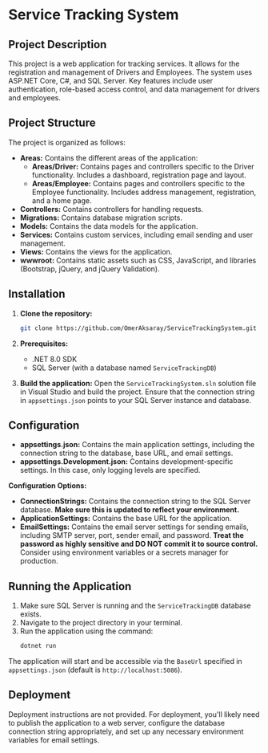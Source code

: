 # Service Tracking System

## Project Description

This project is a web application for tracking services.  It allows for the registration and management of Drivers and Employees.  The system uses ASP.NET Core, C#, and SQL Server. Key features include user authentication, role-based access control, and data management for drivers and employees.

## Project Structure

The project is organized as follows:

- **Areas:** Contains the different areas of the application:
    - **Areas/Driver:** Contains pages and controllers specific to the Driver functionality.  Includes a dashboard, registration page and layout.
    - **Areas/Employee:** Contains pages and controllers specific to the Employee functionality.  Includes address management, registration, and a home page.  
- **Controllers:** Contains controllers for handling requests.
- **Migrations:** Contains database migration scripts.
- **Models:** Contains the data models for the application.
- **Services:** Contains custom services, including email sending and user management.
- **Views:** Contains the views for the application.
- **wwwroot:** Contains static assets such as CSS, JavaScript, and libraries (Bootstrap, jQuery, and jQuery Validation).


## Installation

1. **Clone the repository:**
   ```bash
   git clone https://github.com/OmerAksaray/ServiceTrackingSystem.git
   ```

2. **Prerequisites:**
   - .NET 8.0 SDK
   - SQL Server (with a database named `ServiceTrackingDB`)

3. **Build the application:**
   Open the `ServiceTrackingSystem.sln` solution file in Visual Studio and build the project.  Ensure that the connection string in `appsettings.json` points to your SQL Server instance and database.

## Configuration

- **appsettings.json:** Contains the main application settings, including the connection string to the database, base URL, and email settings.
- **appsettings.Development.json:** Contains development-specific settings.  In this case, only logging levels are specified.

**Configuration Options:**

- **ConnectionStrings:** Contains the connection string to the SQL Server database.  **Make sure this is updated to reflect your environment.**
- **ApplicationSettings:** Contains the base URL for the application.
- **EmailSettings:** Contains the email server settings for sending emails, including SMTP server, port, sender email, and password.  **Treat the password as highly sensitive and DO NOT commit it to source control.**  Consider using environment variables or a secrets manager for production.


## Running the Application

1. Make sure SQL Server is running and the `ServiceTrackingDB` database exists.
2. Navigate to the project directory in your terminal.
3. Run the application using the command:
   ```bash
   dotnet run
   ```
The application will start and be accessible via the `BaseUrl` specified in `appsettings.json` (default is `http://localhost:5086`).

## Deployment

Deployment instructions are not provided.  For deployment, you'll likely need to publish the application to a web server, configure the database connection string appropriately, and set up any necessary environment variables for email settings.
